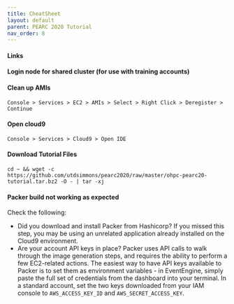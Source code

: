 ```yaml
---
title: CheatSheet
layout: default
parent: PEARC 2020 Tutorial
nav_order: 8
---
```


#### Links

#### Login node for shared cluster (for use with training accounts)

#### Clean up AMIs

    Console > Services > EC2 > AMIs > Select > Right Click > Deregister > Continue

#### Open cloud9

    Console > Services > Cloud9 > Open IDE

#### Download Tutorial Files

    cd ~ && wget -c https://github.com/utdsimmons/pearc2020/raw/master/ohpc-pearc20-tutorial.tar.bz2 -O - | tar -xj

#### Packer build not working as expected

Check the following:
* Did you download and install Packer from Hashicorp? If you missed this step, you may be using an unrelated application already installed on the Cloud9 environment.
* Are your account API keys in place? Packer uses API calls to walk through the image generation steps, and requires the ability to perform a few EC2-related actions. The easiest way to have API keys available to Packer is to set them as environment variables - in EventEngine, simply paste the full set of credentials from the dashboard into your terminal. In a standard account, set the two keys downloaded from your IAM console to `AWS_ACCESS_KEY_ID` and `AWS_SECRET_ACCESS_KEY`.
